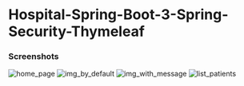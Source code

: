 # Hospital-Spring-Boot-3-Spring-Security-Thymeleaf

### Screenshots
![home_page](https://github.com/Subhi-DaJava/Hospital-Spring-Boot-3-Spring-Security-Thymeleaf/assets/90509456/3a5f3c42-9f2c-4418-a81f-10beb48c004e)
![img_by_default](https://github.com/Subhi-DaJava/Hospital-Spring-Boot-3-Spring-Security-Thymeleaf/assets/90509456/ed1a36a8-9a46-46ab-b203-cdacaf274151)
![img_with_message](https://github.com/Subhi-DaJava/Hospital-Spring-Boot-3-Spring-Security-Thymeleaf/assets/90509456/3d3e918c-d959-4e90-aa94-1673e15c81d0)
![list_patients](https://github.com/Subhi-DaJava/Hospital-Spring-Boot-3-Spring-Security-Thymeleaf/assets/90509456/a63f5d49-c85e-48b6-a7d7-d9f6b97c8a10)


